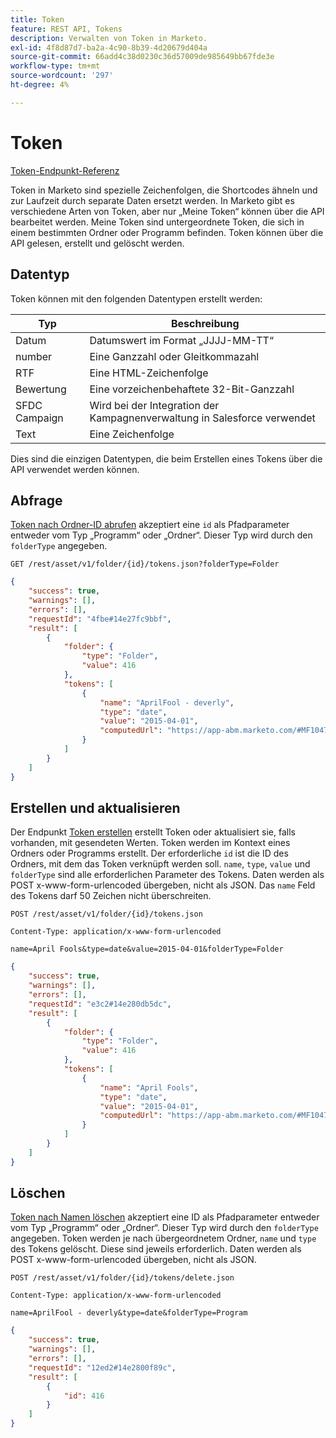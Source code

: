 ```yaml
---
title: Token
feature: REST API, Tokens
description: Verwalten von Token in Marketo.
exl-id: 4f8d87d7-ba2a-4c90-8b39-4d20679d404a
source-git-commit: 66add4c38d0230c36d57009de985649bb67fde3e
workflow-type: tm+mt
source-wordcount: '297'
ht-degree: 4%

---
```


# Token

[Token-Endpunkt-Referenz](https://developer.adobe.com/marketo-apis/api/asset/#tag/Tokens)

Token in Marketo sind spezielle Zeichenfolgen, die Shortcodes ähneln und zur Laufzeit durch separate Daten ersetzt werden. In Marketo gibt es verschiedene Arten von Token, aber nur „Meine Token“ können über die API bearbeitet werden. Meine Token sind untergeordnete Token, die sich in einem bestimmten Ordner oder Programm befinden. Token können über die API gelesen, erstellt und gelöscht werden.

## Datentyp

Token können mit den folgenden Datentypen erstellt werden:

| Typ | Beschreibung |
|---------------|----------------------------------------------------|
| Datum | Datumswert im Format „JJJJ-MM-TT“ |
| number | Eine Ganzzahl oder Gleitkommazahl |
| RTF | Eine HTML-Zeichenfolge |
| Bewertung | Eine vorzeichenbehaftete 32-Bit-Ganzzahl |
| SFDC Campaign | Wird bei der Integration der Kampagnenverwaltung in Salesforce verwendet |
| Text | Eine Zeichenfolge |


Dies sind die einzigen Datentypen, die beim Erstellen eines Tokens über die API verwendet werden können.

## Abfrage

[Token nach Ordner-ID abrufen](https://developer.adobe.com/marketo-apis/api/asset/#tag/Tokens/operation/getTokensByFolderIdUsingGET) akzeptiert eine `id` als Pfadparameter entweder vom Typ „Programm“ oder „Ordner“. Dieser Typ wird durch den `folderType` angegeben.

```curl
GET /rest/asset/v1/folder/{id}/tokens.json?folderType=Folder
```

```json
{
    "success": true,
    "warnings": [],
    "errors": [],
    "requestId": "4fbe#14e27fc9bbf",
    "result": [
        {
            "folder": {
                "type": "Folder",
                "value": 416
            },
            "tokens": [
                {
                    "name": "AprilFool - deverly",
                    "type": "date",
                    "value": "2015-04-01",
                    "computedUrl": "https://app-abm.marketo.com/#MF1047C3"
                }
            ]
        }
    ]
}
```

## Erstellen und aktualisieren

Der Endpunkt [Token erstellen](https://developer.adobe.com/marketo-apis/api/asset/#tag/Tokens/operation/addTokenTOFolderUsingPOST) erstellt Token oder aktualisiert sie, falls vorhanden, mit gesendeten Werten. Token werden im Kontext eines Ordners oder Programms erstellt. Der erforderliche `id` ist die ID des Ordners, mit dem das Token verknüpft werden soll. `name`, `type`, `value` und `folderType` sind alle erforderlichen Parameter des Tokens. Daten werden als POST x-www-form-urlencoded übergeben, nicht als JSON. Das `name` Feld des Tokens darf 50 Zeichen nicht überschreiten.

```
POST /rest/asset/v1/folder/{id}/tokens.json
```

```
Content-Type: application/x-www-form-urlencoded
```

```
name=April Fools&type=date&value=2015-04-01&folderType=Folder
```

```json
{
    "success": true,
    "warnings": [],
    "errors": [],
    "requestId": "e3c2#14e280db5dc",
    "result": [
        {
            "folder": {
                "type": "Folder",
                "value": 416
            },
            "tokens": [
                {
                    "name": "April Fools",
                    "type": "date",
                    "value": "2015-04-01",
                    "computedUrl": "https://app-abm.marketo.com/#MF1047C3"
                }
            ]
        }
    ]
}
```

## Löschen

[Token nach Namen löschen](https://developer.adobe.com/marketo-apis/api/asset/#tag/Tokens/operation/deleteTokenByNameUsingPOST) akzeptiert eine ID als Pfadparameter entweder vom Typ „Programm“ oder „Ordner“. Dieser Typ wird durch den `folderType` angegeben. Token werden je nach übergeordnetem Ordner, `name` und `type` des Tokens gelöscht. Diese sind jeweils erforderlich. Daten werden als POST x-www-form-urlencoded übergeben, nicht als JSON.

```
POST /rest/asset/v1/folder/{id}/tokens/delete.json
```

```
Content-Type: application/x-www-form-urlencoded
```

```
name=AprilFool - deverly&type=date&folderType=Program
```

```json
{
    "success": true,
    "warnings": [],
    "errors": [],
    "requestId": "12ed2#14e2800f89c",
    "result": [
        {
            "id": 416
        }
    ]
}
```
